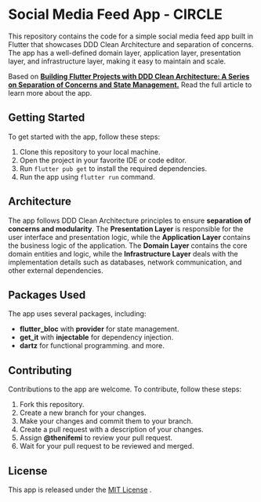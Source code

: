 # Social Media Feed App - CIRCLE

This repository contains the code for a simple social media feed app built in Flutter that showcases DDD Clean Architecture and separation of concerns. The app has a well-defined domain layer, application layer, presentation layer, and infrastructure layer, making it easy to maintain and scale.

Based on [**Building Flutter Projects with DDD Clean Architecture: A Series on Separation of Concerns and State Management.**](https://www.thenifemi.com/articles/ddd-series-intro)
Read the full article to learn more about the app.

## Getting Started

To get started with the app, follow these steps:

1. Clone this repository to your local machine.
2. Open the project in your favorite IDE or code editor.
3. Run `flutter pub get` to install the required dependencies.
4. Run the app using `flutter run` command.

## Architecture

The app follows DDD Clean Architecture principles to ensure **separation of concerns and modularity**. The **Presentation Layer** is responsible for the user interface and presentation logic, while the **Application Layer** contains the business logic of the application. The **Domain Layer** contains the core domain entities and logic, while the **Infrastructure Layer** deals with the implementation details such as databases, network communication, and other external dependencies.

## Packages Used

The app uses several packages, including:

- **flutter_bloc** with **provider** for state management.
- **get_it** with **injectable** for dependency injection.
- **dartz** for functional programming.
  and more.

## Contributing

Contributions to the app are welcome. To contribute, follow these steps:

1. Fork this repository.
2. Create a new branch for your changes.
3. Make your changes and commit them to your branch.
4. Create a pull request with a description of your changes.
5. Assign **@thenifemi** to review your pull request.
6. Wait for your pull request to be reviewed and merged.

## License

This app is released under the [MIT License](https://opensource.org/license/mit/) .
